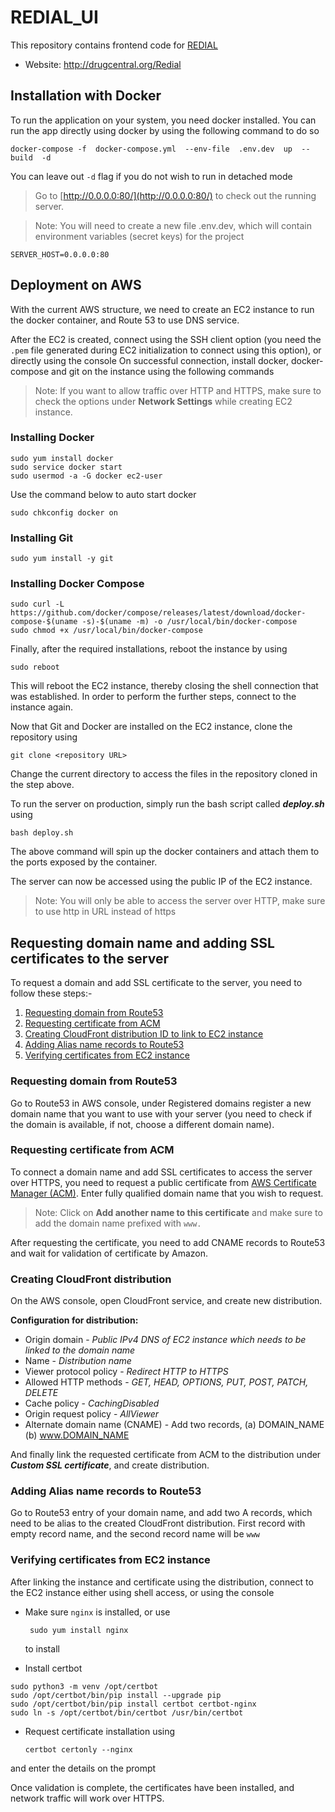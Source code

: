 # REDIAL_UI
This repository contains frontend code for [REDIAL](https://github.com/unmtransinfo/REDIAL)<br/>
- Website: http://drugcentral.org/Redial

## Installation with Docker
To run the application on your system, you need docker installed. You can run the app directly using docker by using the following command to do so

    docker-compose -f  docker-compose.yml  --env-file  .env.dev  up  --build  -d

You can leave out `-d` flag if you do not wish to run in detached mode

> Go to [http://0.0.0.0:80/](http://0.0.0.0:80/) to check out the running server.

> Note: You will need to create a new file .env.dev, which will contain environment variables (secret keys) for the project

    SERVER_HOST=0.0.0.0:80


## Deployment on AWS
With the current AWS structure, we need to create an EC2 instance to run the docker container, and Route 53 to use DNS service.

After the EC2 is created, connect using the SSH client option (you need the `.pem` file generated during EC2 initialization to connect using this option), or directly using the console
On successful connection, install docker, docker-compose and git on the instance using the following commands

> Note: If you want to allow traffic over HTTP and HTTPS, make sure to check the options under **Network Settings** while creating EC2 instance.

### Installing Docker

    sudo yum install docker 
    sudo service docker start 
    sudo usermod -a -G docker ec2-user

Use the command below to auto start docker

    sudo chkconfig docker on

### Installing Git

    sudo yum install -y git

### Installing Docker Compose

    sudo curl -L https://github.com/docker/compose/releases/latest/download/docker-compose-$(uname -s)-$(uname -m) -o /usr/local/bin/docker-compose
    sudo chmod +x /usr/local/bin/docker-compose

Finally, after the required installations, reboot the instance by using

    sudo reboot
    
This will reboot the EC2 instance, thereby closing the shell connection that was established. 
In order to perform the further steps, connect to the instance again.

Now that Git and Docker are installed on the EC2 instance, clone the repository using 

    git clone <repository URL>
Change the current directory to access the files in the repository cloned in the step above. 

To run the server on production, simply run the bash script called ***deploy.sh*** using

    bash deploy.sh
    
The above command will spin up the docker containers and attach them to the ports exposed by the container. 

The server can now be accessed using the public IP of the EC2 instance.

> Note: You will only be able to access the server over HTTP, make sure to use http in URL instead of https

## Requesting domain name and adding SSL certificates to the server
To request a domain and add SSL certificate to the server, you need to follow these steps:-  
 1. [Requesting domain from Route53](#requesting-domain-from-route53)
 2. [Requesting certificate from ACM](#requesting-certificate-from-acm)
 3. [Creating CloudFront distribution ID to link to EC2 instance](#creating-cloudfront-distribution)
 4. [Adding Alias name records to Route53](#adding-alias-name-records-to-route53)
 5. [Verifying certificates from EC2 instance](#verifying-certificates-from-ec2-instance)

### Requesting domain from Route53
Go to Route53 in AWS console, under Registered domains register a new domain name that you want to use with your server (you need to check if the domain is available, if not, choose a different domain name). 

### Requesting certificate from ACM

To connect a domain name and add SSL certificates to access the server over HTTPS, you need to request a public certificate from [AWS Certificate Manager (ACM)](https://aws.amazon.com/certificate-manager/). Enter fully qualified domain name that you wish to request.
> Note: Click on **Add another name to this certificate** and make sure to add the domain name prefixed with `www.`

After requesting the certificate, you need to add CNAME records to Route53 and wait for validation of certificate by Amazon.

### Creating CloudFront distribution
On the AWS console, open CloudFront service, and create new distribution.

**Configuration for distribution:** 

 - Origin domain - *Public IPv4 DNS of EC2 instance which needs to be
   linked to the domain name*
- Name - *Distribution name*
- Viewer protocol policy - *Redirect HTTP to HTTPS*
- Allowed HTTP methods - *GET, HEAD, OPTIONS, PUT, POST, PATCH, DELETE*
- Cache policy - *CachingDisabled*
- Origin request policy - *AllViewer*
- Alternate domain name (CNAME) - Add two records, (a) DOMAIN_NAME (b) www.DOMAIN_NAME

And finally link the requested certificate from ACM to the distribution under ***Custom SSL certificate***, and create distribution.

### Adding Alias name records to Route53
Go to Route53 entry of your domain name, and add two A records, which need to be alias to the created CloudFront distribution. 
First record with empty record name, and the second record name will be `www`

### Verifying certificates from EC2 instance
After linking the instance and certificate using the distribution, connect to the EC2 instance either using shell access, or using the console

 - Make sure `nginx` is installed, or use

        sudo yum install nginx
    to install

- Install certbot

```
sudo python3 -m venv /opt/certbot
sudo /opt/certbot/bin/pip install --upgrade pip
sudo /opt/certbot/bin/pip install certbot certbot-nginx
sudo ln -s /opt/certbot/bin/certbot /usr/bin/certbot
```
- Request certificate installation using

    ```
    certbot certonly --nginx
    ``` 
and enter the details on the prompt

Once validation is complete, the certificates have been installed, and network traffic will work over HTTPS.

